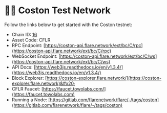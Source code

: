 # 👩🔬 Coston Test Network

Follow the links below to get started with the Coston testnet:

* Chain ID: [16](https://github.com/ethereum-lists/chains/blob/master/\_data/chains/eip155-16.json)
* Asset Code: CFLR
* RPC Endpoint: [https://coston-api.flare.network/ext/bc/C/rpc](https://coston-api.flare.network/ext/bc/C/rpc)
* WebSocket Endpoint: [https://coston-api.flare.network/ext/bc/C/ws](https://coston-api.flare.network/ext/bc/C/ws)
* API Docs: [https://web3js.readthedocs.io/en/v1.3.4/](https://web3js.readthedocs.io/en/v1.3.4/)
* Block Explorer: [https://coston-explorer.flare.network/](https://coston-explorer.flare.network)&#x20;
* CFLR Faucet: [https://faucet.towolabs.com/](https://faucet.towolabs.com)
* Running a Node: [https://gitlab.com/flarenetwork/flare/-/tags/coston](https://gitlab.com/flarenetwork/flare/-/tags/coston)
